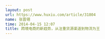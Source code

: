 ```yaml
---
layout: post
url: https://www.huxiu.com/article/31804
name: 张晋翎
time: 2014-04-15 12:07
title: 跨境电商的新趋势，从注重货源渠道到物流为王
---
```

